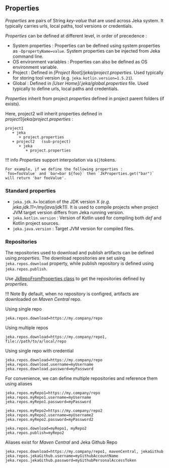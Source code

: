 ## Properties

_Properties_ are pairs of String  _key-value_ that are used across Jeka system. It typically carries urls, local paths,
tool versions or credentials. 

_Properties_ can be defined at different level, in order of precedence :

* System properties : Properties can be defined using system properties as `-DpropertyName=value`. System properties can
  be injected from Jeka command line.
* OS environment variables : Properties can also be defined as OS environment variable.
* Project : Defined in _[Project Root]/jeka/project.properties_. Used typically for storing tool version (e.g. `jeka.kotlin.version=1.5.21`).
* Global : Defined in _[User Home]/.jeka/global.properties_ file. Used typically to define urls, local paths and credentials.


_Properties_ inherit from project _properties_ defined in project parent folders (if exists). 

Here, project2 will inherit properties defined in _project1/jeka/project.properties_ :
```
project1
   + jeka
      + project.properties
   + project2   (sub-project)
      + jeka
         + project.properties
```

!!! info
    _Properties_ support interpolation via `${}`tokens. 
    
    For example, if we define the following properties :
    `foo=fooValue` and `bar=bar ${foo}` then `JkProperties.get("bar")` will return 'bar fooValue'.

### Standard properties

* `jeka.jdk.X=` location of the JDK version X _(e.g. jeka.jdk.11=/my/java/jdk11)_. It is used to compile projects when 
  project JVM target version differs from Jeka running version.
* `jeka.kotlin.version` : Version of Kotlin used for compiling both _def_ and Kotlin project sources.
* `jeka.java.version` :  Target JVM version for compiled files.

### Repositories

The repositories used to download and publish artifacts can be defined using _properties_.
The download repositories are set using `jeka.repos.download` property, while publish repository is defined using `jeka.repos.publish`.

Use [JkRepoFromProperties class](https://github.com/jeka-dev/jeka/blob/master/dev.jeka.core/src/main/java/dev/jeka/core/api/depmanagement/JkRepoFromProperties.java)
to get the repositories defined by _properties_.

!!! Note
    By default, when no repository is configred, artifacts are downloaded on _Maven Central_ repo.

Using single repo
```
jeka.repos.download=https://my.company/repo
```

Using multiple repos
```
jeka.repos.download=https://my.company/repo1, file://path/to/a/local/repo 
```

Using single repo with credential
```
jeka.repos.download=https://my.company/repo
jeka.repos.download.username=myUsername
jeka.repos.download.password=myPassword
```

For convenience, we can define multiple repositories and reference them using aliases
```
jeka.repos.myRepo1=https://my.company/repo
jeka.repos.myRepo1.username=myUsername
jeka.repos.myRepo1.password=myPassword

jeka.repos.myRepo2=https://my.company/repo2
jeka.repos.myRepo2.username=myUsername2
jeka.repos.myRepo2.password=myPassword2

jeka.repos.download=myRepo1, myRepo2
jeka.repos.publish=myRepo2
```

Aliases exist for _Maven Central_ and Jeka Github Repo
```
jeka.repos.download=https://my.company/repo1, mavenCentral, jekaGithub
jeka.repos.jekaGithub.username=myGithubAccountName
jeka.repos.jekaGithub.password=myGithubPersonalAccessToken
```





